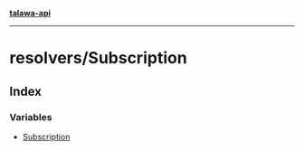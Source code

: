 [**talawa-api**](../../README.md)

***

# resolvers/Subscription

## Index

### Variables

- [Subscription](variables/Subscription.md)
